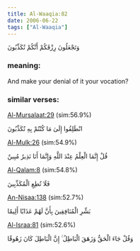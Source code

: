```yaml
---
title: Al-Waaqia:82
date: 2006-06-22
tags: ["Al-Waaqia"]
---
```

وَتَجْعَلُونَ رِزْقَكُمْ أَنَّكُمْ تُكَذِّبُونَ
### meaning: 
And make your denial of it your vocation?
### similar verses: 

[Al-Mursalaat:29](/77/29) (sim:56.9%)

انْطَلِقُوا إِلَىٰ مَا كُنْتُمْ بِهِ تُكَذِّبُونَ

[Al-Mulk:26](/67/26) (sim:54.9%)

قُلْ إِنَّمَا الْعِلْمُ عِنْدَ اللَّهِ وَإِنَّمَا أَنَا نَذِيرٌ مُبِينٌ

[Al-Qalam:8](/68/8) (sim:54.8%)

فَلَا تُطِعِ الْمُكَذِّبِينَ

[An-Nisaa:138](/4/138) (sim:52.7%)

بَشِّرِ الْمُنَافِقِينَ بِأَنَّ لَهُمْ عَذَابًا أَلِيمًا

[Al-Israa:81](/17/81) (sim:52.6%)

وَقُلْ جَاءَ الْحَقُّ وَزَهَقَ الْبَاطِلُ ۚ إِنَّ الْبَاطِلَ كَانَ زَهُوقًا
